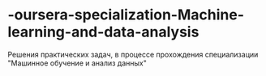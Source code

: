 # -oursera-specialization-Machine-learning-and-data-analysis
Решения практических задач, в процессе прохождения специализации "Машинное обучение и анализ данных"
